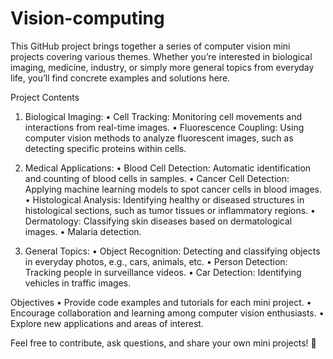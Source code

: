 # Vision-computing

This GitHub project brings together a series of computer vision mini projects covering various themes. Whether you’re interested in biological imaging, medicine, industry, or simply more general topics from everyday life, you’ll find concrete examples and solutions here.

Project Contents
1.	Biological Imaging:
•	Cell Tracking: Monitoring cell movements and interactions from real-time images.
•	Fluorescence Coupling: Using computer vision methods to analyze fluorescent images, such as detecting specific proteins within cells.

3.	Medical Applications:
•	Blood Cell Detection: Automatic identification and counting of blood cells in samples.
•	Cancer Cell Detection: Applying machine learning models to spot cancer cells in blood images.
•	Histological Analysis: Identifying healthy or diseased structures in histological sections, such as tumor tissues or inflammatory regions.
•	Dermatology: Classifying skin diseases based on dermatological images.
• Malaria detection.

5.	General Topics:
•	Object Recognition: Detecting and classifying objects in everyday photos, e.g., cars, animals, etc.
•	Person Detection: Tracking people in surveillance videos.
•	Car Detection: Identifying vehicles in traffic images.

Objectives
•	Provide code examples and tutorials for each mini project.
•	Encourage collaboration and learning among computer vision enthusiasts.
•	Explore new applications and areas of interest.

Feel free to contribute, ask questions, and share your own mini projects! 🚀

